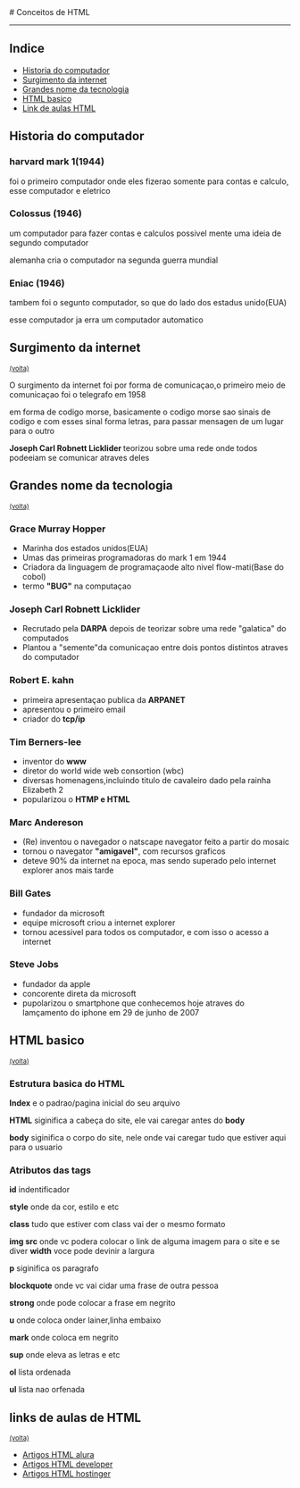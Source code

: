 <DOCTYPE html>
<html lang="pt-br">
<head>
  <meta charset="UTF-8">
  <meta http-equiv="X-UA-Compatible" content="IE=Edge">
  <meta name="viewport" content="width=device-width, initial-scale=1">

  

</head>
#  Conceitos de HTML
<body>
  
  <hr />
  <h2 id="inicio">Indice</h2>
  <ul>
    <li><a href="#Historia">Historia do computador</a></li>
    <li><a href="#surgimento">Surgimento da internet</a></li>
      <li><a href="#tecnologia">Grandes nome da tecnologia</a></li>
    <li><a href="#HTML">HTML basico</a></li>
    <li><a href="#link">Link de aulas HTML </a></li>
  </ul>
  <h2 id="Historia">Historia do computador</h2>
  <h3>harvard mark 1(1944)</h3>
  <p>foi o primeiro computador onde eles fizerao somente para contas e calculo, esse computador e eletrico</p>
  <h3>Colossus (1946)</h3>
  <p>um computador para fazer contas e calculos possivel mente uma ideia de segundo computador</p>
  <p>alemanha cria o computador na segunda guerra mundial</p>
  <h3>Eniac (1946)</h3>
  <p>tambem foi o segunto computador, so que do lado dos estadus unido(EUA)  </p>
  <p>esse computador ja erra um computador automatico</p>
  
  <h2 id="surgimento">Surgimento da internet</h2>
  <small><a href="#inicio">(volta)</a></small>
  <p>O surgimento da internet foi por forma de comunicaçao,o primeiro meio de comunicaçao foi o telegrafo em 1958</p>
  <p>em forma de codigo morse, basicamente o codigo morse sao sinais de codigo e com esses sinal forma letras, para passar mensagen de um lugar para o outro</p>
  <p><strong>Joseph Carl Robnett Licklider </strong>teorizou sobre uma rede onde todos podeeiam se comunicar atraves deles</p>
  
  <h2 id="tecnologia">Grandes nome da tecnologia</h2>
  <small><a href="#inicio">(volta)</a></small>
  <h3>Grace Murray Hopper</h3>
  <p>
  <ul>
    
  <li>Marinha dos estados unidos(EUA)</li>
    <li>Umas das primeiras programadoras do mark 1 em 1944</li>
    <li>Criadora da linguagem de programaçaode alto nivel flow-mati(Base do cobol)</li>
    <li>termo <strong>"BUG"</strong> na computaçao</li>
  </ul>
  </p>
  <h3>Joseph Carl Robnett Licklider</h3>
  <p>
    <ul>
      <li>Recrutado pela <strong>DARPA</strong> depois de teorizar sobre uma rede "galatica" do computados</li>
      <li>Plantou a "semente"da comunicaçao entre dois pontos distintos atraves do computador</li>
    </ul>
  </p>
  
  <h3>Robert E. kahn</h3>
  <p>
    <ul>
      <li>primeira apresentaçao publica da <strong>ARPANET</strong></li>
      <li>apresentou o primeiro email</li>
      <li>criador do <strong>tcp/ip</strong></li>
    </ul>
  </p>
  
  <h3>Tim Berners-lee</h3>
  <p>
    <ul>
      <li>inventor do <strong>www</strong></li>
      <li>diretor do world wide web consortion (wbc)</li>
      <li>diversas homenagens,incluindo titulo de cavaleiro dado pela rainha Elizabeth 2</li>
      <li>popularizou o <strong>HTMP e HTML</strong></li>
    </ul>
  </p>
  
  <h3>Marc Andereson</h3>
  <p>
    <ul>
      <li>(Re) inventou o navegador o natscape navegator feito a partir do mosaic</li>
      <li>tornou o navegator <strong>"amigavel"</strong>, com recursos graficos</li>
      <li>deteve 90% da internet na epoca, mas sendo superado pelo internet explorer anos mais tarde</li>
    </ul>
  </p>
  
  <h3>Bill Gates</h3>
  <p>
    <ul>
      <li>fundador da microsoft</li>
      <li>equipe microsoft criou a internet explorer </li>
      <li>tornou acessivel para todos os computador, e com isso o acesso a internet</li>
    </ul>
  </p>
  
  <h3>Steve Jobs</h3>
  <p>
    <ul>
      <li>fundador da apple </li>
      <li>concorente direta da microsoft</li>
      <li>pupolarizou o smartphone que conhecemos hoje atraves do lamçamento do iphone em 29 de junho de 2007 </li>
    </ul>
  </p>
  
  <h2 id="HTML">HTML basico</h2>
  <small><a href="#inicio">(volta)</a></small>
  <h3>Estrutura basica do HTML</h3>
  <p><strong>Index</strong> e o padrao/pagina inicial do seu arquivo </p>
  <p><strong>HTML</strong> siginifica a cabeça do site, ele vai caregar antes do <strong>body</strong></p>
  <p><strong>body</strong> siginifica o corpo do site, nele onde vai caregar tudo que estiver aqui para o usuario</p>
  <h3>Atributos das tags</h3>
  <p><strong>id</strong> indentificador</p>
  <p><strong>style</strong> onde da cor, estilo e etc</p>
  <p><strong>class</strong> tudo que estiver com class vai der o mesmo formato </p>
  <p><strong>img src</strong> onde vc podera colocar o link de alguma imagem para o site e se diver <strong>width</strong> voce pode devinir a largura </p>
  <p><strong>p</strong> siginifica os paragrafo</p>
  <p><strong>blockquote</strong> onde vc vai cidar uma frase de outra pessoa </p>
  <p><strong>strong</strong> onde pode colocar a frase em negrito</p>
  <p><strong>u</strong> onde coloca onder lainer,linha embaixo</p>
  <p><strong>mark</strong> onde coloca em negrito</p>
  <p><strong>sup</strong> onde eleva as letras e etc</p>
  <p><strong>ol</strong> lista ordenada </p>
  <p><strong>ul</strong> lista nao orfenada</p>
  
  <h2 id="link">links de aulas de HTML</h2>
  <small><a href="#inicio">(volta)</a></small>
  <ul>
<li><a href="https://www.alura.com.br/artigos/o-que-e-html-suas-tags-parte-1-estrutura-basica?gclid=Cj0KCQjwyLGjBhDKARIsAFRNgW8mwIOPqK5ejiNw1yc_oKJjqlxVv0VjzYSr-uKYe4Aji-CFrAEY2KYaAvzGEALw_wcB"target="_blank">Artigos HTML alura</a></li>
<li><a href="https://developer.mozilla.org/pt-BR/docs/Learn/Getting_started_with_the_web/HTML_basics"target="_blank">Artigos HTML developer</a></li>
<li><a href="https://www.hostinger.com.br/tutoriais/o-que-e-html-conceitos-basicos">Artigos HTML hostinger</a></li>
</ul>
</body>
</html>
